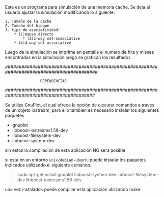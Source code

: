 Este es un programa para simulación de una memoria cache.
Se deja al usuario ajustar la simulación modificando lo siguiente:

	1. Tamaño de la cache
	2. Tamaño del bloque
	3. tipo de asociatividad:
	  	* (1)mapeo directo
          	* (2)2-way set-associative
	  	* (4)4-way set-associative

Luego de la simulación se imprime en pantalla el numero de hits y misses encontrados en la simulación
luego se grafican los resultados.

##########################################################################################

					DEPENDENCIAS

#########################################################################################

Se utiliza GnuPlot, el cual ofrece la opción de ejecutar comandos a traves de un objeto
iostream, para ello tambien es necesario instalar los siguientes paquetes

* gnuplot
* libboost-iostreams1.58-dev
* libboost-filesystem-dev
* libboost-system-dev

sin estos la compilación de esta aplicación NO sera posible

si esta en un entorno `unix/debian-ubuntu` puede instalar los paquetes indicados utilizando
el siguiente comando:

 > sudo apt-get install gnuplot libboost-system-dev libboost-filesystem-dev libboost-iostreams1.58-dev

una vez instalados puede compilar esta aplicación utilizando make

